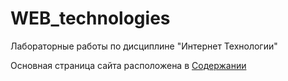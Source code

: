 # WEB_technologies
Лабораторные работы по дисциплине "Интернет Технологии"

Основная страница сайта расположена в [Содержании](Содержание.html)
